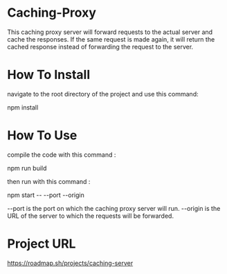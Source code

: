 # Caching-Proxy

This caching proxy server will forward requests to the actual server and cache the responses. If the same request is made again, it will return the cached response instead of forwarding the request to the server.

# How To Install

navigate to the root directory of the project and use this command:

npm install

# How To Use

compile the code with this command :

npm run build

then run with this command :

npm start -- --port <number> --origin <url>

--port is the port on which the caching proxy server will run.
--origin is the URL of the server to which the requests will be forwarded.

# Project URL

https://roadmap.sh/projects/caching-server
